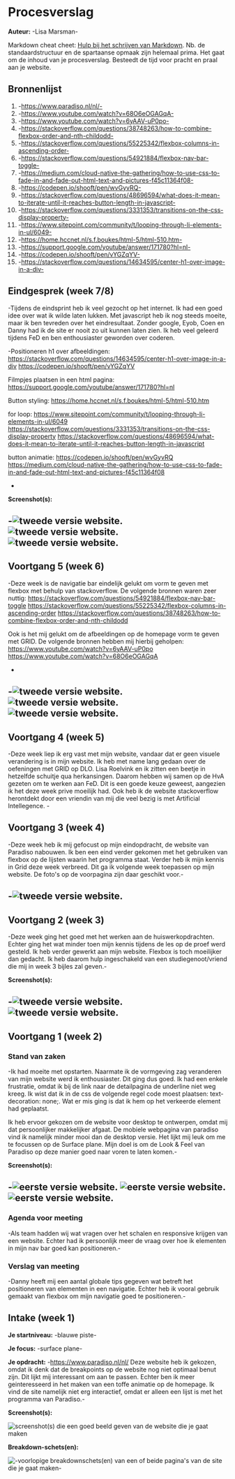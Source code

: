 # Procesverslag
**Auteur:** -Lisa Marsman-

Markdown cheat cheet: [Hulp bij het schrijven van Markdown](https://github.com/adam-p/markdown-here/wiki/Markdown-Cheatsheet). Nb. de standaardstructuur en de spartaanse opmaak zijn helemaal prima. Het gaat om de inhoud van je procesverslag. Besteedt de tijd voor pracht en praal aan je website.



## Bronnenlijst
1. -https://www.paradiso.nl/nl/-
2. -https://www.youtube.com/watch?v=68O6eOGAGqA-
3. -https://www.youtube.com/watch?v=6yAAV-uP0po-
4. -https://stackoverflow.com/questions/38748263/how-to-combine-flexbox-order-and-nth-childodd-
5. -https://stackoverflow.com/questions/55225342/flexbox-columns-in-ascending-order-
6. -https://stackoverflow.com/questions/54921884/flexbox-nav-bar-toggle-
7. -https://medium.com/cloud-native-the-gathering/how-to-use-css-to-fade-in-and-fade-out-html-text-and-pictures-f45c11364f08-
8. -https://codepen.io/shooft/pen/wvGyvRQ-
9. -https://stackoverflow.com/questions/48696594/what-does-it-mean-to-iterate-until-it-reaches-button-length-in-javascript-
10. -https://stackoverflow.com/questions/3331353/transitions-on-the-css-display-property-
11. -https://www.sitepoint.com/community/t/looping-through-li-elements-in-ul/6049-
12. -https://home.hccnet.nl/s.f.boukes/html-5/html-510.htm-
13. -https://support.google.com/youtube/answer/171780?hl=nl-
14. -https://codepen.io/shooft/pen/vYGZqYV-
15. -https://stackoverflow.com/questions/14634595/center-h1-over-image-in-a-div-



## Eindgesprek (week 7/8)

-Tijdens de eindsprint heb ik veel gezocht op het internet. Ik had een goed idee over wat ik wilde laten lukken. Met javascript heb ik nog steeds moeite, maar ik ben tevreden over het eindresultaat. Zonder google, Eyob, Coen en Danny had ik de site er nooit zo uit kunnen laten zien. Ik heb veel geleerd tijdens FeD en ben enthousiaster geworden over coderen.

-Positioneren h1 over afbeeldingen:
https://stackoverflow.com/questions/14634595/center-h1-over-image-in-a-div
https://codepen.io/shooft/pen/vYGZqYV

Filmpjes plaatsen in een html pagina:
https://support.google.com/youtube/answer/171780?hl=nl

Button styling:
https://home.hccnet.nl/s.f.boukes/html-5/html-510.htm

for loop:
https://www.sitepoint.com/community/t/looping-through-li-elements-in-ul/6049
https://stackoverflow.com/questions/3331353/transitions-on-the-css-display-property
https://stackoverflow.com/questions/48696594/what-does-it-mean-to-iterate-until-it-reaches-button-length-in-javascript

button animatie:
https://codepen.io/shooft/pen/wvGyvRQ
https://medium.com/cloud-native-the-gathering/how-to-use-css-to-fade-in-and-fade-out-html-text-and-pictures-f45c11364f08

-

**Screenshot(s):**

-![tweede versie website.](images/proces_home.png)
![tweede versie website.](images/proces_home1.png)
![tweede versie website.](images/proces_home2.png)
-

## Voortgang 5 (week 6)

-Deze week is de navigatie bar eindelijk gelukt om vorm te geven met flexbox met behulp van stackoverflow. De volgende bronnen waren zeer nuttig:
https://stackoverflow.com/questions/54921884/flexbox-nav-bar-toggle
https://stackoverflow.com/questions/55225342/flexbox-columns-in-ascending-order
https://stackoverflow.com/questions/38748263/how-to-combine-flexbox-order-and-nth-childodd

Ook is het mij gelukt om de afbeeldingen op de homepage vorm te geven met GRID. De volgende bronnen hebben mij hierbij geholpen:
https://www.youtube.com/watch?v=6yAAV-uP0po
https://www.youtube.com/watch?v=68O6eOGAGqA

-

-![tweede versie website.](images/proceswk6_1.png)
![tweede versie website.](./images/proceswk6_2.png)
![tweede versie website.](./images/proceswk6_3.png)
-

## Voortgang 4 (week 5)

-Deze week liep ik erg vast met mijn website, vandaar dat er geen visuele verandering is in mijn website. Ik heb met name lang gedaan over de oefeningen met GRID op DLO. Lisa Roelvink en ik zitten een beetje in hetzelfde schuitje qua herkansingen. Daarom hebben wij samen op de HvA gezeten om te werken aan FeD. Dit is een goede keuze geweest, aangezien ik het deze week prive moeilijk had. Ook heb ik de website stackoverflow herontdekt door een vriendin van mij die veel bezig is met Artificial Intellegence. -


## Voortgang 3 (week 4)

-Deze week heb ik mij gefocust op mijn eindopdracht, de website van Paradiso nabouwen. Ik ben een eind verder gekomen met het gebruiken van flexbox op de lijsten waarin het programma staat. Verder heb ik mijn kennis in Grid deze week verbreed. Dit ga ik volgende week toepassen op mijn website. De foto's op de voorpagina zijn daar geschikt voor.-

-![tweede versie website.](./images/proceswk4.png)
-



## Voortgang 2 (week 3)

-Deze week ging het goed met het werken aan de huiswerkopdrachten. Echter ging het wat minder toen mijn kennis tijdens de les op de proef werd gesteld. Ik heb verder gewerkt aan mijn website. Flexbox is toch moeilijker dan gedacht. Ik heb daarom hulp ingeschakeld van een studiegenoot/vriend die mij in week 3 bijles zal geven.-

**Screenshot(s):**

-![tweede versie website.](images/proceswk2_1.png)
![tweede versie website.](images/proceswk2_2.png)
-

## Voortgang 1 (week 2)

### Stand van zaken

-Ik had moeite met opstarten. Naarmate ik de vormgeving zag veranderen van mijn website werd ik enthousiaster. Dit ging dus goed. Ik had een enkele frustratie, omdat ik bij de link naar de detailpagina de underline niet weg kreeg. Ik wist dat ik in de css de volgende regel code moest plaatsen: text-decoration: none;. Wat er mis ging is dat ik hem op het verkeerde element had geplaatst.

Ik heb ervoor gekozen om de website voor desktop te ontwerpen, omdat mij dat persoonlijker makkelijker afgaat. De mobiele webpagina van paradiso vind ik namelijk minder mooi dan de desktop versie. Het lijkt mij leuk om me te focussen op de Surface plane. Mijn doel is om de Look & Feel van Paradiso op deze manier goed naar voren te laten komen.-

**Screenshot(s):**

-![eerste versie website.](images/proces_wk1_1.png)
![eerste versie website.](images/proceswk1_2.png)
![eerste versie website.](images/proceswk1_3.png)
-

### Agenda voor meeting

-Als team hadden wij wat vragen over het schalen en responsive krijgen van een website. Echter had ik persoonlijk meer de vraag over hoe ik elementen in mijn nav bar goed kan positioneren.-

### Verslag van meeting

-Danny heeft mij een aantal globale tips gegeven wat betreft het positioneren van elementen in een navigatie. Echter heb ik vooral gebruik gemaakt van flexbox om mijn navigatie goed te positioneren.-



## Intake (week 1)

**Je startniveau:** -blauwe piste-

**Je focus:** -surface plane-

**Je opdracht:** -https://www.paradiso.nl/nl/
Deze website heb ik gekozen, omdat ik denk dat de breakpoints op de website nog niet optimaal benut zijn. Dit lijkt mij interessant om aan te passen. Echter ben ik meer geinteresseerd in het maken van een toffe animatie op de homepage. Ik vind de site namelijk niet erg interactief, omdat er alleen een lijst is met het programma van Paradiso.-

**Screenshot(s):**

![screenshot(s) die een goed beeld geven van de website die je gaat maken](images/screenshot.png)

**Breakdown-schets(en):**

![-voorlopige breakdownschets(en) van een of beide pagina's van de site die je gaat maken-](images/breakdownschets.png)
